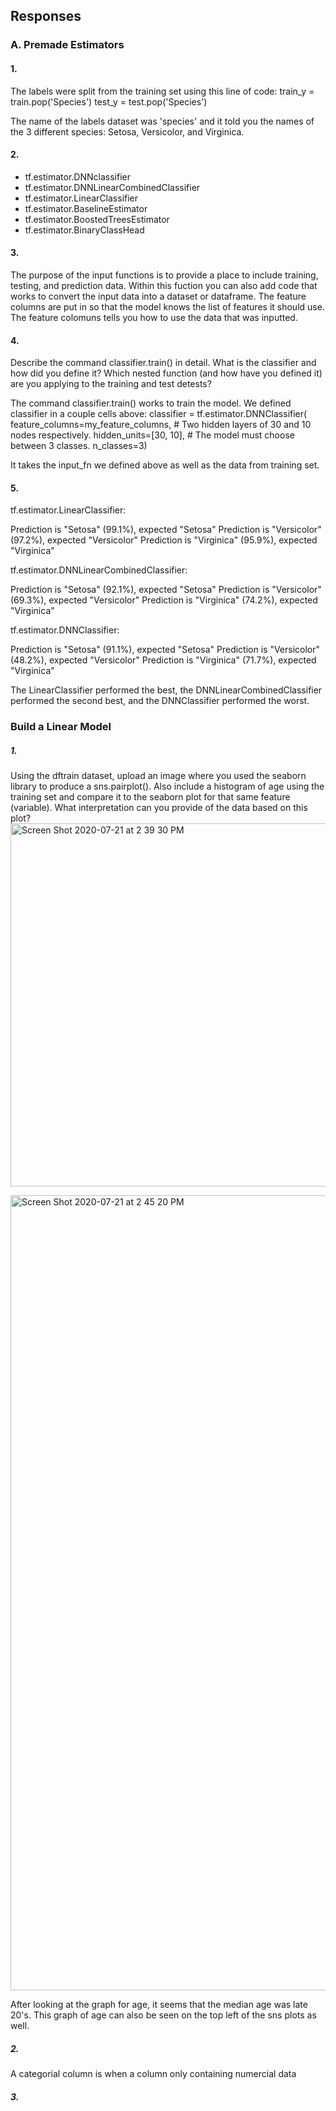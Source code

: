 ## Responses

### A. Premade Estimators 
#### 1. 
The labels were split from the training set using this line of code:
train_y = train.pop('Species')
test_y = test.pop('Species')

The name of the labels dataset was 'species' and it told you the names of the 3 different species: Setosa, Versicolor, and Virginica.

#### 2.
- tf.estimator.DNNclassifier
- tf.estimator.DNNLinearCombinedClassifier
- tf.estimator.LinearClassifier
- tf.estimator.BaselineEstimator
- tf.estimator.BoostedTreesEstimator
- tf.estimator.BinaryClassHead

#### 3.
The purpose of the input functions is to provide a place to include training, testing, and prediction data. Within this fuction you can also add code that works to convert the input data into a dataset or dataframe. The feature columns are put in so that the model knows the list of features it should use. The feature colomuns tells you how to use the data that was inputted. 

#### 4. 
Describe the command classifier.train() in detail.  What is the classifier and how did you define it?  Which nested function (and how have you defined it) are you applying to the training and test detests?

The command classifier.train() works to train the model. We defined classifier in a couple cells above:
classifier = tf.estimator.DNNClassifier(
    feature_columns=my_feature_columns,
    # Two hidden layers of 30 and 10 nodes respectively.
    hidden_units=[30, 10],
    # The model must choose between 3 classes.
    n_classes=3)

It takes the input_fn we defined above as well as the data from training set. 


#### 5.
tf.estimator.LinearClassifier:


Prediction is "Setosa" (99.1%), expected "Setosa"
Prediction is "Versicolor" (97.2%), expected "Versicolor"
Prediction is "Virginica" (95.9%), expected "Virginica" 

tf.estimator.DNNLinearCombinedClassifier:


Prediction is "Setosa" (92.1%), expected "Setosa"
Prediction is "Versicolor" (69.3%), expected "Versicolor"
Prediction is "Virginica" (74.2%), expected "Virginica"

tf.estimator.DNNClassifier:


Prediction is "Setosa" (91.1%), expected "Setosa"
Prediction is "Versicolor" (48.2%), expected "Versicolor"
Prediction is "Virginica" (71.7%), expected "Virginica"

The LinearClassifier performed the best, the DNNLinearCombinedClassifier performed the second best, and the DNNClassifier performed the worst. 





### Build a Linear Model

##### 1. 
Using the dftrain dataset, upload an image where you used the seaborn library to produce a sns.pairplot().  Also include a histogram of age using the training set and compare it to the seaborn plot for that same feature (variable).  What interpretation can you provide of the data based on this plot?
<img width="581" alt="Screen Shot 2020-07-21 at 2 39 30 PM" src="https://user-images.githubusercontent.com/60228365/88241684-d884ed80-cc58-11ea-98dc-45ef5c0cf8de.png">


<img width="1272" alt="Screen Shot 2020-07-21 at 2 45 20 PM" src="https://user-images.githubusercontent.com/60228365/88241688-dc187480-cc58-11ea-93f0-49649a0968ab.png">


After looking at the graph for age, it seems that the median age was late 20's. This graph of age can also be seen on the top left of the sns plots as well. 



##### 2. 
A categorial column is when a column only containing numercial data

##### 3. 








